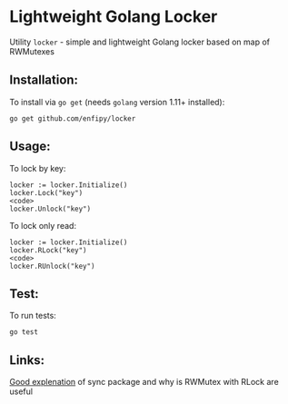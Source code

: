 # Lightweight Golang Locker

Utility `locker` - simple and lightweight Golang locker based on map of RWMutexes

## Installation:

To install via `go get` (needs `golang` version 1.11+ installed):

```
go get github.com/enfipy/locker
```

## Usage:

To lock by key:

```
locker := locker.Initialize()
locker.Lock("key")
<code>
locker.Unlock("key")
```

To lock only read:

```
locker := locker.Initialize()
locker.RLock("key")
<code>
locker.RUnlock("key")
```

## Test:

To run tests:

```
go test
```

## Links:

[Good explenation](https://stackoverflow.com/a/19168242/10052381) of sync package and why is RWMutex with RLock are useful
